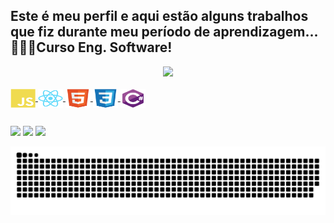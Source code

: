 ## Este é meu perfil e aqui estão alguns trabalhos que fiz durante meu período de aprendizagem... 👨🏼‍💻Curso Eng. Software!
<div align="center">
  <a href="https://github.com/UnBanned1">
  <img height="180em" src="https://github-readme-stats.vercel.app/api?username=UnBanned1&show_icons=true&theme=blueberry&include_all_commits=true&count_private=true"/>
 <!--<img height="180em" src="https://github-readme-stats.vercel.app/api/top-langs/?username=UnBanned1&layout=compact&langs_count=7&theme=blueberry"/> -->
</div>
<div style="display: inline_block"><br>
  <img align="center" alt="Pedro-Js" height="30" width="40" src="https://raw.githubusercontent.com/devicons/devicon/master/icons/javascript/javascript-plain.svg">
  <img align="center" alt="Pedro-React" height="30" width="40" src="https://raw.githubusercontent.com/devicons/devicon/master/icons/react/react-original.svg">
  <img align="center" alt="Pedro-HTML" height="30" width="40" src="https://raw.githubusercontent.com/devicons/devicon/master/icons/html5/html5-original.svg">
  <img align="center" alt="Pedro-CSS" height="30" width="40" src="https://raw.githubusercontent.com/devicons/devicon/master/icons/css3/css3-original.svg">
  <img align="center" alt="Pedro-Csharp" height="30" width="40" src="https://raw.githubusercontent.com/devicons/devicon/master/icons/csharp/csharp-original.svg">
</div>
  
  ##
 
<div> 
  
  <a href="https://instagram.com/zzandrade" target="_blank"><img src="https://img.shields.io/badge/-Instagram-%23E4405F?style=for-the-badge&logo=instagram&logoColor=white" target="_blank"></a>
  <a href = "mailto:PedroSalvaro09@gmail.com"><img src="https://img.shields.io/badge/-Gmail-%23333?style=for-the-badge&logo=gmail&logoColor=white" target="_blank"></a>
  <a href="https://www.linkedin.com/in/pedro-henrique-de-andrade-salvaro-795413157" target="_blank"><img src="https://img.shields.io/badge/-LinkedIn-%230077B5?style=for-the-badge&logo=linkedin&logoColor=white" target="_blank"></a> 
 
  ![Snake animation](https://github.com/UnBanned1/UnBanned1/blob/output/github-contribution-grid-snake.svg)
 
</div>
